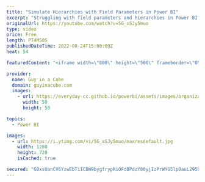 ```yaml
---
title: "Simulate Hierarchies with Field Parameters in Power BI"
excerpt: "Struggling with field parameters and hierarchies in Power BI? They just don't work! Patrick has an approach that looks to simulate hierarchies by using field parameters in this way.  Let report readers use field parameters to change visuals (preview) https://docs.microsoft.com/power-bi/create-reports/power-bi-field-parameters"
originalUrl: https://youtube.com/watch?v=5G_xSJy5muo
type: video
price: Free
length: PT4M50S
publishedDateTime: 2022-08-24T15:00:09Z
heat: 54

featuredContent: "<iframe width=\"800\" height=\"500\" frameborder=\"0\" src=\"https://www.youtube.com/embed/5G_xSJy5muo\" allow=\"accelerometer; autoplay; encrypted-media; gyroscope; picture-in-picture\" allowfullscreen></iframe>"

provider:
  name: Guy in a Cube
  domain: guyinacube.com
  images:
    - url: https://everyday-cc.github.io/powerbi/assets/images/organizations/guyinacube.com-50x50.jpg
      width: 50
      height: 50

topics:
  - Power BI

images:
  - url: https://i.ytimg.com/vi/5G_xSJy5muo/maxresdefault.jpg
    width: 1280
    height: 720
    isCached: true

secured: "G0xsUanCV6YzwEbTiICBW9bygfrypRiOFdBPdzY80yjIzPrWYG5lpDauL295GeD7nNlCBjSHb4hCK9fhzvPlYTqJUqRW3i7EQ7ViswJI9HP8d3Mqmr8Rg951bxjQGECRsM4MpMRkJomnzTwks0lT9toMGv7c9Qwpd80m743+0eJwvJ/CyI+2Cjk8yr2jQAzLSTXKG+Tnmdq5pbwD+WQa1ioOxAlJhrk53nNpIaoxBcQ8LC8PUPnmtvBWAXiFc2yyUAB+h334Jvj5NZBzM9U+UEqGdyFIM8RpfBow7N+KwYviiD57fFIs3Z7KyZAts4GtYsuqEJB+jegV/1aZibT8vx9EmSn4M8kv0U35dfCtl6zeq9agQ6bamCsx74fp4uCjfJVsgaTi8yXRGc/REZfBhmfrpD1HF9uw21AVtlBaYfI=;b5+iqQ0kCFeFZWXqO+TDpA=="
---
```


